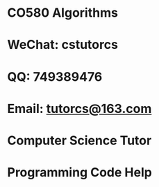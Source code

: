 # CO580 Algorithms

# WeChat: cstutorcs

# QQ: 749389476

# Email: tutorcs@163.com

# Computer Science Tutor

# Programming Code Help
